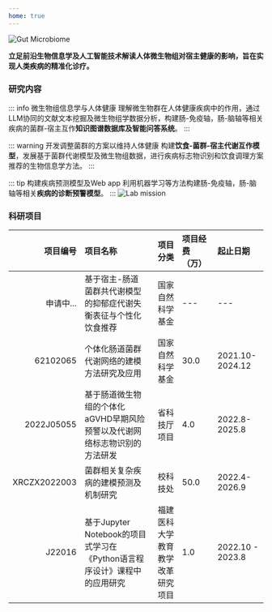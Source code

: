 ```yaml
---
home: true
---
```


![Gut Microbiome](/background1.jpeg)


**立足前沿生物信息学及人工智能技术解读人体微生物组对宿主健康的影响，旨在实现人类疾病的精准化诊疗。**

### 研究内容


::: info 微生物组信息学与人体健康
理解微生物群在人体健康疾病中的作用，通过LLM协同的文献文本挖掘及微生物组学数据分析，构建肠-免疫轴，肠-脑轴等相关疾病的菌群-宿主互作**知识图谱数据库及智能问答系统**。
:::


::: warning 开发调整菌群的方案以维持人体健康
构建**饮食-菌群-宿主代谢互作模型**，发展基于菌群代谢模型及微生物组数据，进行疾病标志物识别和饮食调理方案推荐的生物信息学方法。
:::

::: tip 构建疾病预测模型及Web app
利用机器学习等方法构建肠-免疫轴，肠-脑轴等相关**疾病的诊断预警模型**。
:::
![Lab mission](/balance-fba1.png)


### 科研项目

|项目编号 	|项目名称 	|项目分类 	|项目经费（万）| 	起止日期| 
|-----:|:---------|-----:|:---------|:---------|
|申请中...|基于宿主-肠道菌群共代谢模型的抑郁症代谢失衡表征与个性化饮食推荐|国家自然科学基金|---|---|
|62102065	|个体化肠道菌群代谢网络的建模方法研究及应用|国家自然科学基金|30.0	|2021.10-2024.12|
|2022J05055	|基于肠道微生物组的个体化aGVHD早期风险预警以及代谢网络标志物识别的方法研发|省科技厅项目	|	4.0|2022.8-2025.8|
|XRCZX2022003	|菌群相关复杂疾病的建模预测及机制研究|校科技处|50.0	|	2022.4-2026.9|
|J22016	|基于Jupyter Notebook的项目式学习在《Python语言程序设计》课程中的应用研究|福建医科大学教育教学改革研究项目|1.0	|2022.10 - 2023.8| 

<br>
<br>
